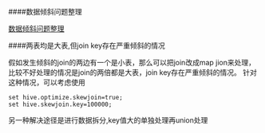 ####数据倾斜问题整理

[数据倾斜问题整理](https://www.jianshu.com/p/153e01c1d764)

####两表均是大表,但join key存在严重倾斜的情况

假如发生倾斜的join的两边有一个是小表，那么可以把join改成map jion来处理，比较不好处理的情况是join的两倍都是大表，join key存在严重倾斜的情况。
针对这种情况，可以考虑使用

``` 
set hive.optimize.skewjoin=true;
set hive.skewjoin.key=100000;
``` 

另一种解决途径是进行数据拆分,key值大的单独处理再union处理